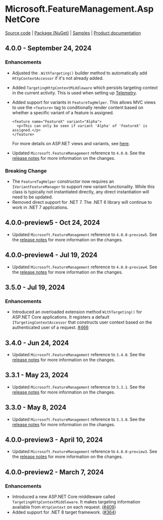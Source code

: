 # Microsoft.FeatureManagement.AspNetCore

[Source code][source_code] | [Package (NuGet)][package] | [Samples][samples] | [Product documentation][docs]

## 4.0.0 - September 24, 2024

### Enhancements

* Adjusted the `.WithTargeting()` builder method to automatically add `HttpContextAccessor` if it's not already added.
* Added `TargetingHttpContextMiddleware` which persists targeting context in the current activity. This is used when setting up [Telemetry](https://learn.microsoft.com/en-us/azure/azure-app-configuration/feature-management-dotnet-reference#telemetry).
* Added support for variants in `FeatureTagHelper`. This allows MVC views to use the `<feature>` tag to conditionally render content based on whether a specific variant of a feature is assigned.

    ``` HTML+Razor
    <feature name="FeatureX" variant="Alpha">
      <p>This can only be seen if variant 'Alpha' of 'FeatureX' is assigned.</p>
    </feature>
    ```

    For more details on ASP.NET views and variants, see [here](https://learn.microsoft.com/en-us/azure/azure-app-configuration/feature-management-dotnet-reference#view).
* Updated `Microsoft.FeatureManagement` reference to `4.0.0`. See the [release notes](./Microsoft.Featuremanagement.md) for more information on the changes.

### Breaking Change

* The `FeatureTagHelper` constructor now requires an `IVariantFeatureManager` to support new variant functionality. While this class is typically not instantiated directly, any direct instantiation will need to be updated.
* Removed direct support for .NET 7. The .NET 6 library will continue to work in .NET 7 applications.

## 4.0.0-preview5 - Oct 24, 2024

* Updated `Microsoft.FeatureManagement` reference to `4.0.0-preview5`. See the [release notes](./Microsoft.Featuremanagement.md) for more information on the changes.

## 4.0.0-preview4 - Jul 19, 2024

* Updated `Microsoft.FeatureManagement` reference to `4.0.0-preview4`. See the [release notes](./Microsoft.Featuremanagement.md) for more information on the changes.

## 3.5.0 - Jul 19, 2024

### Enhancements

* Introduced an overloaded extension method `WithTargeting()` for ASP.NET Core applications. It registers a default `ITargetingContextAccessor` that constructs user context based on the authenticated user of a request. [#466](https://github.com/microsoft/FeatureManagement-Dotnet/pull/466)

## 3.4.0 - Jun 24, 2024

* Updated `Microsoft.FeatureManagement` reference to `3.4.0`. See the [release notes](./Microsoft.Featuremanagement.md) for more information on the changes.

## 3.3.1 - May 23, 2024

* Updated `Microsoft.FeatureManagement` reference to `3.3.1`. See the [release notes](./Microsoft.Featuremanagement.md) for more information on the changes.

## 3.3.0 - May 8, 2024

* Updated `Microsoft.FeatureManagement` reference to `3.3.0`. See the [release notes](./Microsoft.Featuremanagement.md) for more information on the changes.

## 4.0.0-preview3 - April 10, 2024

* Updated `Microsoft.FeatureManagement` reference to `4.0.0-preview3`. See the [release notes](./Microsoft.Featuremanagement.md) for more information on the changes.

## 4.0.0-preview2 - March 7, 2024

### Enhancements

* Introduced a new ASP.NET Core middleware called `TargetingHttpContextMiddleware`. It makes targeting information available from `HttpContext` on each request. ([#409](https://github.com/microsoft/FeatureManagement-Dotnet/issues/409))
* Added support for .NET 8 target framework. ([#364](https://github.com/microsoft/FeatureManagement-Dotnet/issues/364))

<!-- LINKS -->
[docs]: https://github.com/microsoft/FeatureManagement-Dotnet
[package]: https://www.nuget.org/packages/Microsoft.FeatureManagement.AspNetCore
[samples]: https://github.com/microsoft/FeatureManagement-Dotnet/tree/master/examples/FeatureFlagDemo
[source_code]: https://github.com/microsoft/FeatureManagement-Dotnet/tree/master/src/Microsoft.FeatureManagement.AspNetCore